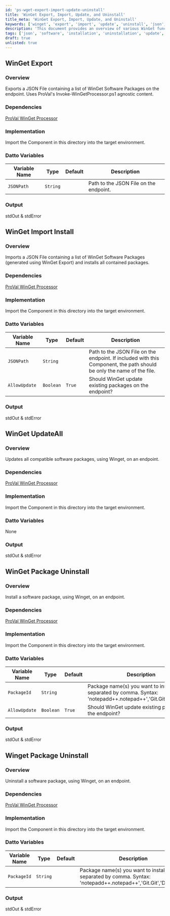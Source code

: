 ```yaml
---
id: 'ps-wget-export-import-update-uninstall'
title: 'WinGet Export, Import, Update, and Uninstall'
title_meta: 'WinGet Export, Import, Update, and Uninstall'
keywords: ['winget', 'export', 'import', 'update', 'uninstall', 'json', 'packages']
description: 'This document provides an overview of various WinGet functionalities including exporting a list of software packages to a JSON file, importing packages from a JSON file, updating all compatible software packages, and uninstalling specific software packages using WinGet on endpoints. It includes dependencies, implementation details, and Datto variable configurations for each process.'
tags: ['json', 'software', 'installation', 'uninstallation', 'update', 'configuration']
draft: true
unlisted: true
---
```

## WinGet Export

### Overview
Exports a JSON File containing a list of WinGet Software Packages on the endpoint. Uses ProVal's Invoke-WinGetProcessor.ps1 agnostic content.

### Dependencies
[ProVal WinGet Processor](https://proval.itglue.com/5078775/docs/11310973#version=published&documentMode=view)

### Implementation
Import the Component in this directory into the target environment.

### Datto Variables

| Variable Name | Type   | Default | Description                                       |
|---------------|--------|---------|---------------------------------------------------|
| `JSONPath`    | `String` |         | Path to the JSON File on the endpoint.           |

### Output
stdOut & stdError

## WinGet Import Install

### Overview
Imports a JSON File containing a list of WinGet Software Packages (generated using WinGet Export) and installs all contained packages.

### Dependencies
[ProVal WinGet Processor](https://proval.itglue.com/5078775/docs/11310973#version=published&documentMode=view)

### Implementation
Import the Component in this directory into the target environment.

### Datto Variables

| Variable Name  | Type    | Default | Description                                                                                           |
|----------------|---------|---------|-------------------------------------------------------------------------------------------------------|
| `JSONPath`     | `String`|         | Path to the JSON File on the endpoint. If included with this Component, the path should be only the name of the file. |
| `AllowUpdate`  | `Boolean`| `True`  | Should WinGet update existing packages on the endpoint?                                              |

### Output
stdOut & stdError

## WinGet UpdateAll

### Overview
Updates all compatible software packages, using Winget, on an endpoint.

### Dependencies
[ProVal WinGet Processor](https://proval.itglue.com/5078775/docs/11310973#version=published&documentMode=view)

### Implementation
Import the Component in this directory into the target environment.

### Datto Variables
None

### Output
stdOut & stdError

## WinGet Package Uninstall

### Overview
Install a software package, using Winget, on an endpoint.

### Dependencies
[ProVal WinGet Processor](https://proval.itglue.com/5078775/docs/11310973#version=published&documentMode=view)

### Implementation
Import the Component in this directory into the target environment.

### Datto Variables

| Variable Name  | Type    | Default | Description                                                                                           |
|----------------|---------|---------|-------------------------------------------------------------------------------------------------------|
| `PackageId`    | `String`|         | Package name(s) you want to install, separated by comma. Syntax: 'notepadd++.notepad++','Git.Git','Ditto.Ditto' |
| `AllowUpdate`  | `Boolean`| `True`  | Should WinGet update existing packages on the endpoint?                                              |

### Output
stdOut & stdError

## Winget Package Uninstall

### Overview
Uninstall a software package, using Winget, on an endpoint.

### Dependencies
[ProVal WinGet Processor](https://proval.itglue.com/5078775/docs/11310973#version=published&documentMode=view)

### Implementation
Import the Component in this directory into the target environment.

### Datto Variables

| Variable Name  | Type    | Default | Description                                                                                           |
|----------------|---------|---------|-------------------------------------------------------------------------------------------------------|
| `PackageId`    | `String`|         | Package name(s) you want to install, separated by comma. Syntax: 'notepadd++.notepad++','Git.Git','Ditto.Ditto' |

### Output
stdOut & stdError



